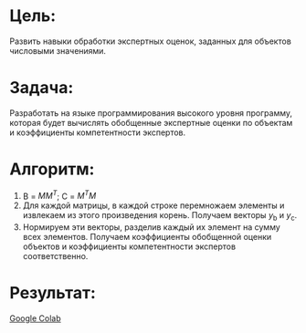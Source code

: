 # Цель:
Развить навыки обработки экспертных оценок, заданных для объектов числовыми значениями.

# Задача:
Разработать на языке программирования высокого уровня программу, которая будет вычислять обобщенные экспертные оценки по объектам и коэффициенты компетентности экспертов.

# Алгоритм:
1. B = $MM^T$; C = $M^TM$
2. Для каждой матрицы, в каждой строке перемножаем элементы и извлекаем из этого произведения корень. Получаем векторы $y_{\text{b}}$ и $y_{\text{c}}$.
3. Нормируем эти векторы, разделив каждый их элемент на сумму всех элементов. Получаем коэффициенты обобщенной оценки объектов и коэффициенты компетентности экспертов соответственно. 

# Результат:
[Google Colab](https://colab.research.google.com/drive/1ln3kSmWbW93eF7u6CBhu0uiF5Jnq2cty?usp=sharing)
